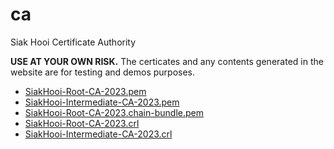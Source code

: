 # ca

Siak Hooi Certificate Authority

**USE AT YOUR OWN RISK.** The certicates and any contents generated in the website are for testing and demos purposes.

- [SiakHooi-Root-CA-2023.pem](docs/SiakHooi-Root-CA-2023.pem)
- [SiakHooi-Intermediate-CA-2023.pem](docs/SiakHooi-Intermediate-CA-2023.pem)
- [SiakHooi-Root-CA-2023.chain-bundle.pem](docs/SiakHooi-Root-CA-2023.chain-bundle.pem)
- [SiakHooi-Root-CA-2023.crl](docs/SiakHooi-Root-CA-2023.crl)
- [SiakHooi-Intermediate-CA-2023.crl](docs/SiakHooi-Intermediate-CA-2023.crl)
